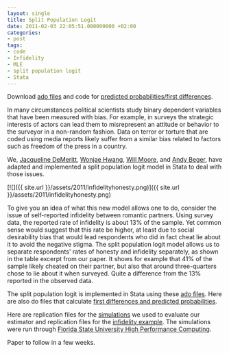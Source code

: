 ```yaml
--- 
layout: single
title: Split Population Logit 
date: 2011-02-03 22:05:51.000000000 +02:00 
categories:
- post
tags: 
- code 
- Infidelity 
- MLE 
- split population logit 
- Stata 
---
```


Download [ado files](https://dl.dropboxusercontent.com/u/46758293/spoplogit/adoFiles.zip) and code for [predicted probabilities/first differences](https://dl.dropboxusercontent.com/u/46758293/spoplogit/EffectsAndPredictions.zip).

In many circumstances political scientists study binary dependent variables that have been measured with bias. For example, in surveys the strategic interests of actors can lead them to misrepresent an attitude or behavior to the surveyor in a non-random fashion. Data on terror or torture that are coded using media reports likely suffer from a similar bias related to factors such as freedom of the press in a country.

We, [Jacqueline DeMeritt](http://www.psci.unt.edu/~demeritt/home.html), [Wonjae Hwang](http://web.utk.edu/~whwang/), [Will Moore](http://mailer.fsu.edu/~whmoore/garnet-whmoore/), and [Andy Beger](http://andybeger.wordpress.com/about/ "About" ), have adapted and implemented a split population logit model in Stata to deal with those issues.

[![]({{ site.url }}/assets/2011/infidelityhonesty.png)]({{ site.url }}/assets/2011/infidelityhonesty.png)

To give you an idea of what this new model allows one to do, consider the issue of self-reported infidelity between romantic partners. Using survey data, the reported rate of infidelity is about 13% of the sample. Yet common sense would suggest that this rate be higher, at least due to social desirability bias that would lead respondents who did in fact cheat lie about it to avoid the negative stigma. The split population logit model allows us to separate respondents' rates of honesty and infidelity separately, as shown in the table excerpt from our paper. It shows for example that 41% of the sample likely cheated on their partner, but also that around three-quarters chose to lie about it when surveyed. Quite a difference from the 13% reported in the observed data.

The split population logit is implemented in Stata using these [ado files](https://dl.dropboxusercontent.com/u/46758293/spoplogit/adoFiles.zip). Here are also do files that calculate [first differences and predicted probabilities](https://dl.dropboxusercontent.com/u/46758293/spoplogit/EffectsAndPredictions.zip).

Here are replication files for the [simulations](https://dl.dropboxusercontent.com/u/46758293/spoplogit/Simulations.zip) we used to evaluate our estimator and replication files for the [infidelity example](https://dl.dropboxusercontent.com/u/46758293/spoplogit/InfidelityReplication.zip). The simulations were run through [Florida State University High Performance Computing](http://www.hpc.fsu.edu).

Paper to follow in a few weeks.

